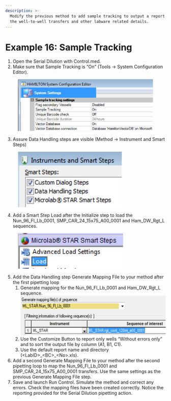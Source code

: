 ```yaml
---
description: >-
  Modify the previous method to add sample tracking to output a report showing
  the well-to-well transfers and other labware related details.
---
```


# Example 16: Sample Tracking

1. Open the Serial Dilution with Control.med.
2. Make sure that Sample Tracking is “On” (Tools -> System Configuration Editor).

<figure><img src="../.gitbook/assets/image (310).png" alt=""><figcaption></figcaption></figure>

3. Assure Data Handling steps are visible (Method -> Instrument and Smart Steps)

<figure><img src="../.gitbook/assets/image (311).png" alt=""><figcaption></figcaption></figure>

4. Add a Smart Step Load after the Initialize step to load the Nun\_96\_Fl\_Lb\_0001, SMP\_CAR\_24\_15x75\_A00\_0001 and Ham\_DW\_Rgt\_L sequences.

<figure><img src="../.gitbook/assets/image (312).png" alt=""><figcaption></figcaption></figure>

5. Add the Data Handling step Generate Mapping File to your method after the first pipetting loop
   1. Generate mapping for the Nun\_96\_Fl\_Lb\_0001 and Ham\_DW\_Rgt\_L sequence. \
      ![](<../.gitbook/assets/image (313).png>)
   2. Use the Customize Button to report only wells “Without errors only” and to sort the output file by column (A1, B1, C1).
   3. Use the default report name and directory (\<LabID>\_\<BC>\_\<No>.xls).
6. Add a second Generate Mapping File to your method after the second pipetting loop to map the Nun\_96\_Fl\_Lb\_0001 and SMP\_CAR\_24\_15x75\_A00\_0001 transfers.  Use the same settings as the previous Generate Mapping File step.
7. Save and launch Run Control.  Simulate the method and correct any errors.  Check the mapping files have been created correctly.  Notice the reporting provided for the Serial Dilution pipetting action.
